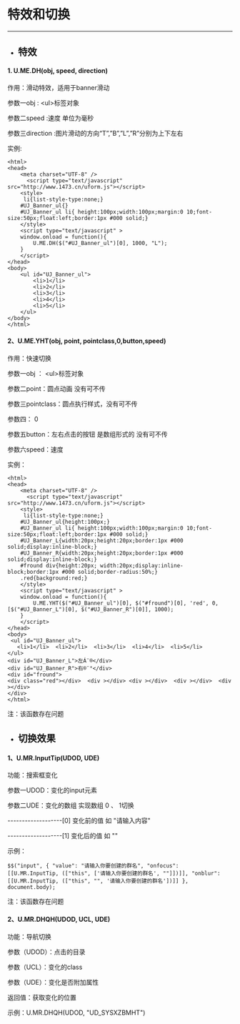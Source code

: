 # 特效和切换

---

* ## 特效

#### 1. U.ME.DH\(obj, speed, direction\)

作用：滑动特效，适用于banner滑动

参数一obj : &lt;ul&gt;标签对象

参数二speed :速度 单位为毫秒

参数三direction :图片滑动的方向“T”,”B”,”L”,”R”分别为上下左右

实例:

```
<html>
<head>
    <meta charset="UTF-8" />
      <script type="text/javascript" src="http://www.1473.cn/uform.js"></script>
    <style>
     li{list-style-type:none;}
    #UJ_Banner_ul{}
    #UJ_Banner_ul li{ height:100px;width:100px;margin:0 10;font-size:50px;float:left;border:1px #000 solid;}
    </style>
    <script type="text/javascript" >
    window.onload = function(){
        U.ME.DH($("#UJ_Banner_ul")[0], 1000, "L");
    }
    </script>
</head>
<body>
    <ul id="UJ_Banner_ul">
        <li>1</li>
        <li>2</li>
        <li>3</li>
        <li>4</li>
        <li>5</li>
    </ul>
</body>
</html>
```

#### 2、U.ME.YHT\(obj, point, pointclass,0,button,speed\)

作用：快速切换

参数一obj ： &lt;ul&gt;标签对象

参数二point：圆点动画 没有可不传

参数三pointclass：圆点执行样式，没有可不传

参数四： 0

参数五button：左右点击的按钮 是数组形式的 没有可不传

参数六speed：速度

实例：

```
<html>
<head>
    <meta charset="UTF-8" />
      <script type="text/javascript" src="http://www.1473.cn/uform.js"></script> 
    <style>
     li{list-style-type:none;}
    #UJ_Banner_ul{height:100px;}
    #UJ_Banner_ul li{ height:100px;width:100px;margin:0 10;font-size:50px;float:left;border:1px #000 solid;}
    #UJ_Banner_L{width:20px;height:20px;border:1px #000 solid;display:inline-block;}
    #UJ_Banner_R{width:20px;height:20px;border:1px #000 solid;display:inline-block;}
    #fround div{height:20px; width:20px;display:inline-block;border:1px #000 solid;border-radius:50%;}
    .red{background:red;}
    </style>
    <script type="text/javascript" >
    window.onload = function(){
        U.ME.YHT($("#UJ_Banner_ul")[0], $("#fround")[0], 'red', 0, [$("#UJ_Banner_L")[0], $("#UJ_Banner_R")[0]], 1000);
    }
    </script>
</head>
<body>
 <ul id="UJ_Banner_ul">
   <li>1</li>  <li>2</li>  <li>3</li>  <li>4</li>  <li>5</li>
</ul>
<div id="UJ_Banner_L">左Á¨®</div>
<div id="UJ_Banner_R">右®¨°</div>
<div id="fround">
<div class="red"></div>  <div ></div> <div ></div>  <div ></div>  <div ></div>
</div>
</html>
```

注：该函数存在问题

* ## 切换效果

#### 1、U.MR.InputTip\(UDOD, UDE\)

功能：搜索框变化

参数一UDOD：变化的input元素

参数二UDE：变化的数组 实现数组 0 、 1切换

-------------------\[0\] 变化前的值 如 "请输入内容"

-------------------\[1\] 变化后的值 如 ""

示例：

```
$$("input", { "value": "请输入你要创建的群名", "onfocus": [[U.MR.InputTip, (["this", ['请输入你要创建的群名', ""]])]], "onblur": [[U.MR.InputTip, (["this", "", '请输入你要创建的群名'])]] }, document.body);
```

注：该函数存在问题

#### 2、U.MR.DHQH\(UDOD, UCL, UDE\)

功能：导航切换

参数（UDOD）：点击的目录

参数（UCL）：变化的class

参数（UDE）：变化是否附加属性

返回值：获取变化的位置

示例：U.MR.DHQH\(UDOD, "UD\_SYSXZBMHT"\)

